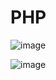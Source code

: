 # PHP

![image](https://github.com/ideepankarsharma2003/MCA/assets/74599435/ad242c52-08b5-42b5-a373-6399fbb8a9ec)



![image](https://github.com/ideepankarsharma2003/MCA/assets/74599435/9517b94c-fca3-4bc3-b694-1f1af69ff868)

